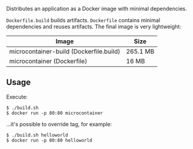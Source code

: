 Distributes an application as a Docker image with minimal dependencies.

`Dockerfile.build` builds artifacts. `Dockerfile` contains minimal dependencies and reuses artifacts. The final image is very lightweight:

| Image                                   | Size     |
|-----------------------------------------|----------|
| microcontainer-build (Dockerfile.build) | 265.1 MB |
| microcontainer (Dockerfile)             | 16 MB    |

## Usage

Execute:

    $ ./build.sh
    $ docker run -p 80:80 microcontainer

...it's possible to override tag, for example:

    $ ./build.sh helloworld
    $ docker run -p 80:80 helloworld

